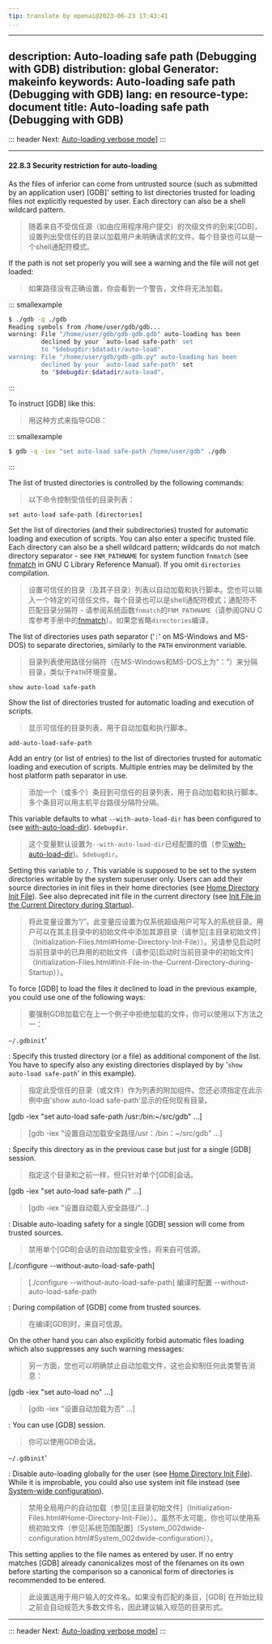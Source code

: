 ```yaml
---
tip: translate by openai@2023-06-23 17:43:41
...
```

---
description: Auto-loading safe path (Debugging with GDB)
distribution: global
Generator: makeinfo
keywords: Auto-loading safe path (Debugging with GDB)
lang: en
resource-type: document
title: Auto-loading safe path (Debugging with GDB)
---
::: header
Next: [Auto-loading verbose mode](Auto_002dloading-verbose-mode.html#Auto_002dloading-verbose-mode)]
:::

---

#### 22.8.3 Security restriction for auto-loading


As the files of inferior can come from untrusted source (such as submitted by an application user) [GDB]' setting to list directories trusted for loading files not explicitly requested by user. Each directory can also be a shell wildcard pattern.

> 随着来自不受信任源（如由应用程序用户提交）的次级文件的到来[GDB]，设置列出受信任的目录以加载用户未明确请求的文件。每个目录也可以是一个shell通配符模式。


If the path is not set properly you will see a warning and the file will not get loaded:

> 如果路径没有正确设置，你会看到一个警告，文件将无法加载。

::: smallexample

```bash
$ ./gdb -q ./gdb
Reading symbols from /home/user/gdb/gdb...
warning: File "/home/user/gdb/gdb-gdb.gdb" auto-loading has been
         declined by your `auto-load safe-path' set
         to "$debugdir:$datadir/auto-load".
warning: File "/home/user/gdb/gdb-gdb.py" auto-loading has been
         declined by your `auto-load safe-path' set
         to "$debugdir:$datadir/auto-load".
```

:::


To instruct [GDB] like this:

> 用这种方式来指导GDB：

::: smallexample

```bash
$ gdb -q -iex "set auto-load safe-path /home/user/gdb" ./gdb
```

:::


The list of trusted directories is controlled by the following commands:

> 以下命令控制受信任的目录列表：

`set auto-load safe-path [directories]`


Set the list of directories (and their subdirectories) trusted for automatic loading and execution of scripts. You can also enter a specific trusted file. Each directory can also be a shell wildcard pattern; wildcards do not match directory separator - see `FNM_PATHNAME` for system function `fnmatch` (see [fnmatch](http://www.gnu.org/software/libc/manual/html_node/Wildcard-Matching.html#Wildcard-Matching) in GNU C Library Reference Manual). If you omit `directories` compilation.

> 设置可信任的目录（及其子目录）列表以自动加载和执行脚本。您也可以输入一个特定的可信任文件。每个目录也可以是shell通配符模式；通配符不匹配目录分隔符 - 请参阅系统函数`fnmatch`的`FNM_PATHNAME`（请参阅GNU C库参考手册中的[fnmatch](http://www.gnu.org/software/libc/manual/html_node/Wildcard-Matching.html#Wildcard-Matching)）。如果您省略`directories`编译。


The list of directories uses path separator ('`:`' on MS-Windows and MS-DOS) to separate directories, similarly to the `PATH` environment variable.

> 目录列表使用路径分隔符（在MS-Windows和MS-DOS上为“：”）来分隔目录，类似于`PATH`环境变量。

`show auto-load safe-path`


Show the list of directories trusted for automatic loading and execution of scripts.

> 显示可信任的目录列表，用于自动加载和执行脚本。

`add-auto-load-safe-path`


Add an entry (or list of entries) to the list of directories trusted for automatic loading and execution of scripts. Multiple entries may be delimited by the host platform path separator in use.

> 添加一个（或多个）条目到可信任的目录列表，用于自动加载和执行脚本。多个条目可以用主机平台路径分隔符分隔。


This variable defaults to what `--with-auto-load-dir` has been configured to (see [with-auto-load-dir](objfile_002dgdbdotext-file.html#with_002dauto_002dload_002ddir)). `$debugdir`.

> 这个变量默认设置为`--with-auto-load-dir`已经配置的值（参见[with-auto-load-dir](objfile_002dgdbdotext-file.html#with_002dauto_002dload_002ddir))。`$debugdir`。


Setting this variable to `/`. This variable is supposed to be set to the system directories writable by the system superuser only. Users can add their source directories in init files in their home directories (see [Home Directory Init File](Initialization-Files.html#Home-Directory-Init-File)). See also deprecated init file in the current directory (see [Init File in the Current Directory during Startup](Initialization-Files.html#Init-File-in-the-Current-Directory-during-Startup)).

> 将此变量设置为“/”。此变量应设置为仅系统超级用户可写入的系统目录。用户可以在其主目录中的初始文件中添加其源目录（请参见[主目录初始文件]（Initialization-Files.html#Home-Directory-Init-File））。另请参见启动时当前目录中的已弃用的初始文件（请参见[启动时当前目录中的初始文件]（Initialization-Files.html#Init-File-in-the-Current-Directory-during-Startup））。


To force [GDB] to load the files it declined to load in the previous example, you could use one of the following ways:

> 要强制GDB加载它在上一个例子中拒绝加载的文件，你可以使用以下方法之一：

`~/.gdbinit`'


:   Specify this trusted directory (or a file) as additional component of the list. You have to specify also any existing directories displayed by by '`show auto-load safe-path`' in this example).

> 指定此受信任的目录（或文件）作为列表的附加组件。您还必须指定在此示例中由'show auto-load safe-path'显示的任何现有目录。


[gdb -iex \"set auto-load safe-path /usr:/bin:\~/src/gdb\" ...]

> [gdb -iex "设置自动加载安全路径/usr：/bin：~/src/gdb" ...]


:   Specify this directory as in the previous case but just for a single [GDB] session.

> 指定这个目录和之前一样，但只针对单个[GDB]会话。


[gdb -iex \"set auto-load safe-path /\" ...]

> [gdb -iex "设置自动载入安全路径/"...]


:   Disable auto-loading safety for a single [GDB] session will come from trusted sources.

> 禁用单个[GDB]会话的自动加载安全性，将来自可信源。


[./configure \--without-auto-load-safe-path]

> [./configure \--without-auto-load-safe-path] 
编译时配置 --without-auto-load-safe-path


:   During compilation of [GDB] come from trusted sources.

> 在编译[GDB]时，来自可信源。


On the other hand you can also explicitly forbid automatic files loading which also suppresses any such warning messages:

> 另一方面，您也可以明确禁止自动加载文件，这也会抑制任何此类警告消息：


[gdb -iex \"set auto-load no\" ...]

> [gdb -iex "设置自动加载为否" ...]


:   You can use [GDB] session.

> 你可以使用GDB会话。

`~/.gdbinit`'


:   Disable auto-loading globally for the user (see [Home Directory Init File](Initialization-Files.html#Home-Directory-Init-File)). While it is improbable, you could also use system init file instead (see [System-wide configuration](System_002dwide-configuration.html#System_002dwide-configuration)).

> 禁用全局用户的自动加载（参见[主目录初始文件]（Initialization-Files.html#Home-Directory-Init-File））。虽然不太可能，你也可以使用系统初始文件（参见[系统范围配置]（System_002dwide-configuration.html#System_002dwide-configuration））。


This setting applies to the file names as entered by user. If no entry matches [GDB] already canonicalizes most of the filenames on its own before starting the comparison so a canonical form of directories is recommended to be entered.

> 此设置适用于用户输入的文件名。如果没有匹配的条目，[GDB] 在开始比较之前会自动规范大多数文件名，因此建议输入规范的目录形式。

---

::: header
Next: [Auto-loading verbose mode](Auto_002dloading-verbose-mode.html#Auto_002dloading-verbose-mode)]
:::
